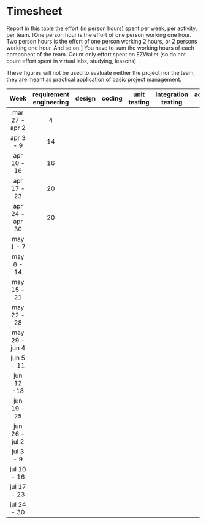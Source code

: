 # Timesheet

Report in this table the effort (in person hours) spent per week, per activity, per team. 
[One person hour is the effort of one person working one hour.
Two person hours is the effort of one person working 2 hours, or 2 persons working one hour. And so on.]
You have to sum the working hours of each component of the team.
Count only effort spent on EZWallet (so do not count effort spent in virtual labs, studying, lessons)

These figures will not be used to evaluate neither the project nor the team, they are meant as practical application of basic project management.

| Week | requirement engineering | design | coding | unit testing | integration testing | acceptance testing | management | git maven |
|:-----------:|:--------:|:-----------:|:-----------:|:----------:|:------------:|:---------------:|:-------------:|:--------------:|
| mar 27 - apr 2 | 4 | | | | | | | |
| apr 3 - 9 | 14 | | | | | | | |
| apr 10 - 16| 16 | | | | | | | | 
| apr 17 - 23| 20 | | | | | | | | 
| apr 24 - apr 30 | 20 | | | | | | | | 
| may 1 - 7  | | | | | | | | | 
| may 8 - 14| | | | | | | | | 
| may 15 - 21| | | | | | | | | 
| may 22 - 28| | | | | | | | | 
| may 29 - jun 4 | | | | | | | | | 
| jun 5 - 11 | | | | | | | | | 
| jun 12 -18 | | | | | | | | | 
| jun 19 - 25 | | | | | | | | | 
| jun 26 - jul 2 | | | | | | | | | 
| jul 3 - 9 | | | | | | | | | 
| jul 10 - 16 | | | | | | | | |
| jul 17 - 23 | | | | | | | | |
| jul 24 - 30 | | | | | | | | |
